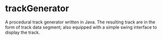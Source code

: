 # trackGenerator
A procedural track generator written in Java. The resulting track are in the form of track data segment; also equipped with a simple swing interface to display the track.
